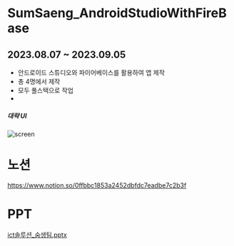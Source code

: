 # SumSaeng_AndroidStudioWithFireBase
## 2023.08.07 ~ 2023.09.05
- 안드로이드 스튜디오와 파이어베이스를 활용하여 앱 제작
- 총 4명에서 제작
- 모두 풀스택으로 작업
- 
##### 대략 UI

![screen](https://github.com/chelling2/SumSaeng_AndroidStudioWithFireBase/assets/114050357/c3009592-fde2-4776-9faa-e6a71e1b4c0c)

# 노션
https://www.notion.so/0ffbbc1853a2452dbfdc7eadbe7c2b3f

# PPT
[ict솔루션_숨생팀.pptx](https://github.com/chelling2/SumSaeng_AndroidStudioWithFireBase/files/14109695/ict._.pptx)
